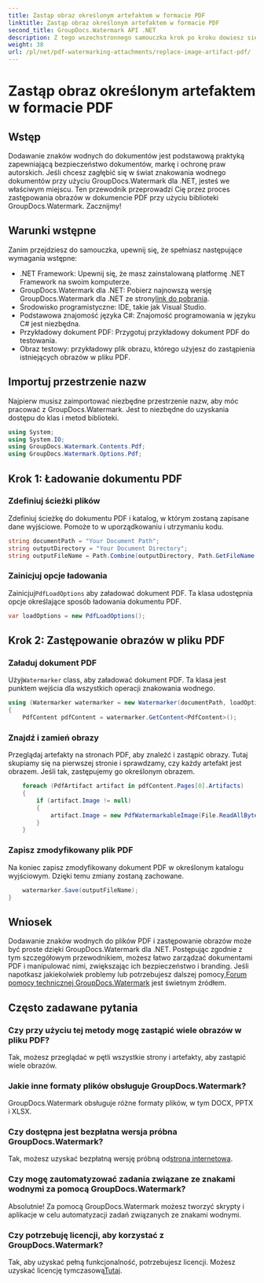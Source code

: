 ```yaml
---
title: Zastąp obraz określonym artefaktem w formacie PDF
linktitle: Zastąp obraz określonym artefaktem w formacie PDF
second_title: GroupDocs.Watermark API .NET
description: Z tego wszechstronnego samouczka krok po kroku dowiesz się, jak zastępować obrazy w dokumentach PDF przy użyciu narzędzia GroupDocs.Watermark dla platformy .NET.
weight: 38
url: /pl/net/pdf-watermarking-attachments/replace-image-artifact-pdf/
---
```


# Zastąp obraz określonym artefaktem w formacie PDF

## Wstęp
Dodawanie znaków wodnych do dokumentów jest podstawową praktyką zapewniającą bezpieczeństwo dokumentów, markę i ochronę praw autorskich. Jeśli chcesz zagłębić się w świat znakowania wodnego dokumentów przy użyciu GroupDocs.Watermark dla .NET, jesteś we właściwym miejscu. Ten przewodnik przeprowadzi Cię przez proces zastępowania obrazów w dokumencie PDF przy użyciu biblioteki GroupDocs.Watermark. Zacznijmy!
## Warunki wstępne
Zanim przejdziesz do samouczka, upewnij się, że spełniasz następujące wymagania wstępne:
- .NET Framework: Upewnij się, że masz zainstalowaną platformę .NET Framework na swoim komputerze.
-  GroupDocs.Watermark dla .NET: Pobierz najnowszą wersję GroupDocs.Watermark dla .NET ze strony[link do pobrania](https://releases.groupdocs.com/Watermark/net/).
- Środowisko programistyczne: IDE, takie jak Visual Studio.
- Podstawowa znajomość języka C#: Znajomość programowania w języku C# jest niezbędna.
- Przykładowy dokument PDF: Przygotuj przykładowy dokument PDF do testowania.
- Obraz testowy: przykładowy plik obrazu, którego użyjesz do zastąpienia istniejących obrazów w pliku PDF.
## Importuj przestrzenie nazw
Najpierw musisz zaimportować niezbędne przestrzenie nazw, aby móc pracować z GroupDocs.Watermark. Jest to niezbędne do uzyskania dostępu do klas i metod biblioteki.
```csharp
using System;
using System.IO;
using GroupDocs.Watermark.Contents.Pdf;
using GroupDocs.Watermark.Options.Pdf;
```

## Krok 1: Ładowanie dokumentu PDF
### Zdefiniuj ścieżki plików
Zdefiniuj ścieżkę do dokumentu PDF i katalog, w którym zostaną zapisane dane wyjściowe. Pomoże to w uporządkowaniu i utrzymaniu kodu.
```csharp
string documentPath = "Your Document Path";
string outputDirectory = "Your Document Directory";
string outputFileName = Path.Combine(outputDirectory, Path.GetFileName(documentPath));
```
### Zainicjuj opcje ładowania
 Zainicjuj`PdfLoadOptions` aby załadować dokument PDF. Ta klasa udostępnia opcje określające sposób ładowania dokumentu PDF.
```csharp
var loadOptions = new PdfLoadOptions();
```
## Krok 2: Zastępowanie obrazów w pliku PDF
### Załaduj dokument PDF
 Użyj`Watermarker` class, aby załadować dokument PDF. Ta klasa jest punktem wejścia dla wszystkich operacji znakowania wodnego.
```csharp
using (Watermarker watermarker = new Watermarker(documentPath, loadOptions))
{
    PdfContent pdfContent = watermarker.GetContent<PdfContent>();
```
### Znajdź i zamień obrazy
Przeglądaj artefakty na stronach PDF, aby znaleźć i zastąpić obrazy. Tutaj skupiamy się na pierwszej stronie i sprawdzamy, czy każdy artefakt jest obrazem. Jeśli tak, zastępujemy go określonym obrazem.
```csharp
    foreach (PdfArtifact artifact in pdfContent.Pages[0].Artifacts)
    {
        if (artifact.Image != null)
        {
            artifact.Image = new PdfWatermarkableImage(File.ReadAllBytes("Your Image Path"));
        }
    }
```
### Zapisz zmodyfikowany plik PDF
Na koniec zapisz zmodyfikowany dokument PDF w określonym katalogu wyjściowym. Dzięki temu zmiany zostaną zachowane.
```csharp
    watermarker.Save(outputFileName);
}
```

## Wniosek
 Dodawanie znaków wodnych do plików PDF i zastępowanie obrazów może być proste dzięki GroupDocs.Watermark dla .NET. Postępując zgodnie z tym szczegółowym przewodnikiem, możesz łatwo zarządzać dokumentami PDF i manipulować nimi, zwiększając ich bezpieczeństwo i branding. Jeśli napotkasz jakiekolwiek problemy lub potrzebujesz dalszej pomocy,[Forum pomocy technicznej GroupDocs.Watermark](https://forum.groupdocs.com/c/watermark/19) jest świetnym źródłem.
## Często zadawane pytania
### Czy przy użyciu tej metody mogę zastąpić wiele obrazów w pliku PDF?
Tak, możesz przeglądać w pętli wszystkie strony i artefakty, aby zastąpić wiele obrazów.
### Jakie inne formaty plików obsługuje GroupDocs.Watermark?
GroupDocs.Watermark obsługuje różne formaty plików, w tym DOCX, PPTX i XLSX.
### Czy dostępna jest bezpłatna wersja próbna GroupDocs.Watermark?
 Tak, możesz uzyskać bezpłatną wersję próbną od[strona internetowa](https://releases.groupdocs.com/).
### Czy mogę zautomatyzować zadania związane ze znakami wodnymi za pomocą GroupDocs.Watermark?
Absolutnie! Za pomocą GroupDocs.Watermark możesz tworzyć skrypty i aplikacje w celu automatyzacji zadań związanych ze znakami wodnymi.
### Czy potrzebuję licencji, aby korzystać z GroupDocs.Watermark?
 Tak, aby uzyskać pełną funkcjonalność, potrzebujesz licencji. Możesz uzyskać licencję tymczasową[Tutaj](https://purchase.groupdocs.com/temporary-license/).